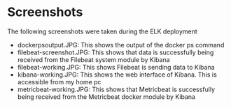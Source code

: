# Screenshots

The following screenshots were taken during the ELK deployment

- dockerpsoutput.JPG: This shows the output of the docker ps command
- filebeat-screenshot.JPG: This shows that data is successfully being received from the Filebeat system module by Kibana
- filebeat-working.JPG: This shows Filebeat is sending data to Kibana
- kibana-working.JPG: This shows the web interface of Kibana. This is accessible from my home pc
- metricbeat-working.JPG: This shows that Metricbeat is successfully being received from the Metricbeat docker module by Kibana



